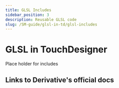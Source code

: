 ```yaml
---
title: GLSL Includes
sidebar_position: 3
description: Reusable GLSL code
slug: /SM-guide/glsl-in-td/glsl-includes
---
```


# GLSL in TouchDesigner

Place holder for includes

## Links to Derivative's official docs

<!-- links -->